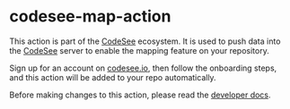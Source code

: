 # codesee-map-action

This action is part of the [CodeSee](https://codesee.io) ecosystem. It is used to push data into
the [CodeSee](https://codesee.io) server to enable the mapping feature on your repository.

Sign up for an account on [codesee.io](https://codesee.io/), then follow the onboarding steps, and this action will be added to your repo automatically.

Before making changes to this action, please read the [developer docs](./DEVELOPER.md).

